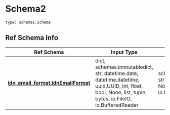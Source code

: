 # Schema2
```
type: schemas.Schema
```

## Ref Schema Info
Ref Schema | Input Type | Output Type
---------- | ---------- | -----------
[**idn_email_format.IdnEmailFormat**](../../../../../../components/schema/idn_email_format.md) | dict, schemas.immutabledict, str, datetime.date, datetime.datetime, uuid.UUID, int, float, bool, None, list, tuple, bytes, io.FileIO, io.BufferedReader | schemas.immutabledict, str, float, int, bool, None, tuple, bytes, io.FileIO
